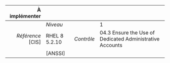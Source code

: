 
|           À implémenter    |    |    |    |
|----------------:|:---|---:|:---|
|                 |*Niveau*|| 1 |
|*Référence* [CIS]| RHEL 8 5.2.10 |*Contrôle*| 04.3 Ensure the Use of Dedicated Administrative Accounts |
|                 |[ANSSI] ||  |

